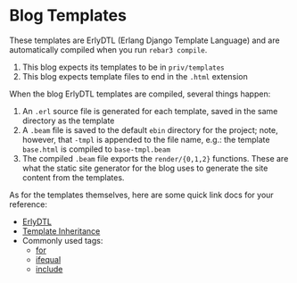 # Blog Templates

These templates are ErlyDTL (Erlang Django Template Language) and are
automatically compiled when you run `rebar3 compile`.

1. This blog expects its templates to be in `priv/templates`
1. This blog expects template files to end in the `.html` extension

When the blog ErlyDTL templates are compiled, several things happen:

1. An `.erl` source file is generated for each template, saved in the
   same directory as the template
1. A `.beam` file is saved to the default `ebin` directory for the project;
   note, however, that `-tmpl` is appended to the file name, e.g.: the
   template `base.html` is compiled to `base-tmpl.beam`
1. The compiled `.beam` file exports the `render/{0,1,2}` functions. These are
   what the static site generator for the blog uses to generate the site
   content from the templates.

As for the templates themselves, here are some quick link docs for your
reference:

* [ErlyDTL](https://django.readthedocs.io/en/1.6.x/ref/templates/builtins.html#include)
* [Template Inheritance](https://django.readthedocs.io/en/1.6.x/topics/templates.html#template-inheritance)
* Commonly used tags:
  * [for](https://django.readthedocs.io/en/1.6.x/ref/templates/builtins.html#for)
  * [ifequal](https://django.readthedocs.io/en/1.6.x/ref/templates/builtins.html#ifequal)
  * [include](https://django.readthedocs.io/en/1.6.x/ref/templates/builtins.html#include)
